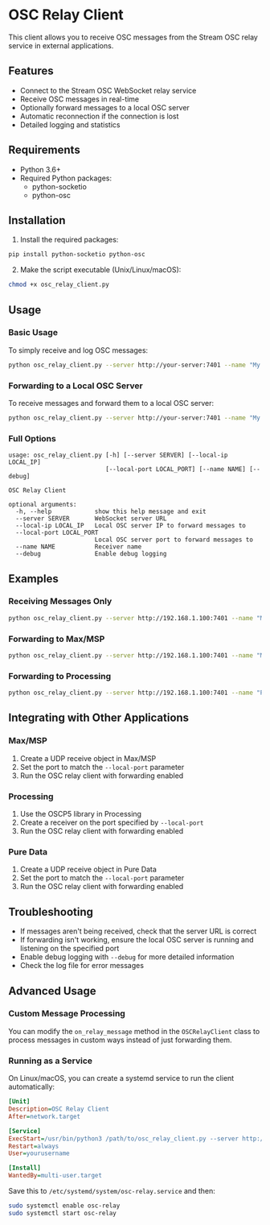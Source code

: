 # OSC Relay Client

This client allows you to receive OSC messages from the Stream OSC relay service in external applications.

## Features

- Connect to the Stream OSC WebSocket relay service
- Receive OSC messages in real-time
- Optionally forward messages to a local OSC server
- Automatic reconnection if the connection is lost
- Detailed logging and statistics

## Requirements

- Python 3.6+
- Required Python packages:
  - python-socketio
  - python-osc

## Installation

1. Install the required packages:

```bash
pip install python-socketio python-osc
```

2. Make the script executable (Unix/Linux/macOS):

```bash
chmod +x osc_relay_client.py
```

## Usage

### Basic Usage

To simply receive and log OSC messages:

```bash
python osc_relay_client.py --server http://your-server:7401 --name "My Client"
```

### Forwarding to a Local OSC Server

To receive messages and forward them to a local OSC server:

```bash
python osc_relay_client.py --server http://your-server:7401 --name "My Client" --local-ip 127.0.0.1 --local-port 57120
```

### Full Options

```
usage: osc_relay_client.py [-h] [--server SERVER] [--local-ip LOCAL_IP]
                           [--local-port LOCAL_PORT] [--name NAME] [--debug]

OSC Relay Client

optional arguments:
  -h, --help            show this help message and exit
  --server SERVER       WebSocket server URL
  --local-ip LOCAL_IP   Local OSC server IP to forward messages to
  --local-port LOCAL_PORT
                        Local OSC server port to forward messages to
  --name NAME           Receiver name
  --debug               Enable debug logging
```

## Examples

### Receiving Messages Only

```bash
python osc_relay_client.py --server http://192.168.1.100:7401 --name "MaxMSP Client"
```

### Forwarding to Max/MSP

```bash
python osc_relay_client.py --server http://192.168.1.100:7401 --name "MaxMSP Bridge" --local-ip 127.0.0.1 --local-port 57120
```

### Forwarding to Processing

```bash
python osc_relay_client.py --server http://192.168.1.100:7401 --name "Processing Bridge" --local-ip 127.0.0.1 --local-port 12000
```

## Integrating with Other Applications

### Max/MSP

1. Create a UDP receive object in Max/MSP
2. Set the port to match the `--local-port` parameter
3. Run the OSC relay client with forwarding enabled

### Processing

1. Use the OSCP5 library in Processing
2. Create a receiver on the port specified by `--local-port`
3. Run the OSC relay client with forwarding enabled

### Pure Data

1. Create a UDP receive object in Pure Data
2. Set the port to match the `--local-port` parameter
3. Run the OSC relay client with forwarding enabled

## Troubleshooting

- If messages aren't being received, check that the server URL is correct
- If forwarding isn't working, ensure the local OSC server is running and listening on the specified port
- Enable debug logging with `--debug` for more detailed information
- Check the log file for error messages

## Advanced Usage

### Custom Message Processing

You can modify the `on_relay_message` method in the `OSCRelayClient` class to process messages in custom ways instead of just forwarding them.

### Running as a Service

On Linux/macOS, you can create a systemd service to run the client automatically:

```ini
[Unit]
Description=OSC Relay Client
After=network.target

[Service]
ExecStart=/usr/bin/python3 /path/to/osc_relay_client.py --server http://your-server:7401 --name "Service Client" --local-ip 127.0.0.1 --local-port 57120
Restart=always
User=yourusername

[Install]
WantedBy=multi-user.target
```

Save this to `/etc/systemd/system/osc-relay.service` and then:

```bash
sudo systemctl enable osc-relay
sudo systemctl start osc-relay
``` 